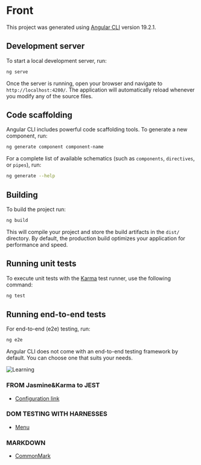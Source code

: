 # Front

This project was generated using [Angular CLI](https://github.com/angular/angular-cli) version 19.2.1.

## Development server

To start a local development server, run:

```bash
ng serve
```

Once the server is running, open your browser and navigate to `http://localhost:4200/`. The application will automatically reload whenever you modify any of the source files.

## Code scaffolding

Angular CLI includes powerful code scaffolding tools. To generate a new component, run:

```bash
ng generate component component-name
```

For a complete list of available schematics (such as `components`, `directives`, or `pipes`), run:

```bash
ng generate --help
```

## Building

To build the project run:

```bash
ng build
```

This will compile your project and store the build artifacts in the `dist/` directory. By default, the production build optimizes your application for performance and speed.

## Running unit tests

To execute unit tests with the [Karma](https://karma-runner.github.io) test runner, use the following command:

```bash
ng test
```

## Running end-to-end tests

For end-to-end (e2e) testing, run:

```bash
ng e2e
```

Angular CLI does not come with an end-to-end testing framework by default. You can choose one that suits your needs.

![Learning](https://plurisacademy.com/media/k2/items/cache/787ae9ec9023a82f5aa7e4c1a64f73cb_XL.jpg)

### FROM Jasmine&Karma to JEST
* [Configuration link](https://www.npmjs.com/package/@briebug/jest-schematic/v/2.0.0)

### DOM TESTING WITH HARNESSES
* [Menu](https://github.com/angular/components/blob/main/src/material/menu/testing/menu-harness.spec.ts)

### MARKDOWN
* [CommonMark](https://commonmark.org/help/)
